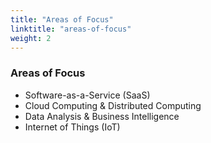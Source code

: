 ```yaml
---
title: "Areas of Focus"
linktitle: "areas-of-focus"
weight: 2
---
```


### Areas of Focus

- Software-as-a-Service (SaaS)
- Cloud Computing & Distributed Computing
- Data Analysis & Business Intelligence
- Internet of Things (IoT)
